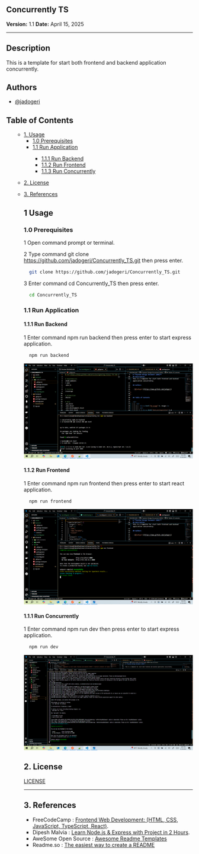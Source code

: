 ## **Concurrently TS**

**Version:** 1.1
**Date:** April 15, 2025

---

## Description

This is a template for start both frontend and backend application concurrently.

## Authors

- [@jadogeri](https://www.github.com/jadogeri)



## Table of Contents

<ul>
    <ul>
        <li><a href="#1-usage">1. Usage</a>
        <ul>
           <li><a href="#10-prerequisites">1.0 Prerequisites</a> </li>
            <li><a href="#11-run-application">1.1 Run Application</a> </li>
            <ul>
              <li><a href="#111-run-backend">1.1.1 Run Backend</a> </li>
              <li><a href="#112-run-frontend">1.1.2 Run Frontend</a> </li>
             <li><a href="#111-run-concurrently">1.1.3 Run Concurrently</a> </li>
            </ul>
        </ul>
        </li>
    </ul> 
    <ul>  
        <li><a href="#2-license">2. License</a>
        </li>
    </ul> 
    <ul> 
        <li><a href="#3-references">3. References</a>
        </li>
    <ul>
</ul>

## **1 Usage**

### **1.0 Prerequisites**

1 Open command prompt or terminal.

2 Type command git clone https://github.com/jadogeri/Concurrently_TS.git then press enter.

```bash
  git clone https://github.com/jadogeri/Concurrently_TS.git
```

3 Enter command cd Concurrently_TS then press enter.

```bash
  cd Concurrently_TS
```
### **1.1 Run Application**

#### **1.1.1 Run Backend**

1 Enter command npm run backend then press enter to start express application.

```bash
  npm run backend
```

![screenshot](assets/images/backend.png)

#### **1.1.2 Run Frontend**

1 Enter command npm run frontend then press enter to start react application.

```bash
  npm run frontend
```
![screenshot](assets/images/frontend.png)

#### **1.1.1 Run Concurrently**

1 Enter command npm run dev then press enter to start express application.

```bash
  npm run dev
```
![screenshot](assets/images/concurrently.png)

## **2. License**

[LICENSE](/LICENSE)

---

## **3. References**

* FreeCodeCamp : [Frontend Web Development: (HTML, CSS, JavaScript, TypeScript, React)](https://www.youtube.com/watch?v=MsnQ5uepIa).
* Dipesh Malvia : [Learn Node.js &amp; Express with Project in 2 Hours](https://www.youtube.com/watch?v=H9M02of22z4&t=140s).
* AweSome Open Source : [Awesome Readme Templates](https://awesomeopensource.com/project/elangosundar/awesome-README-templates)
* Readme.so : [The easiest way to create a README](https://readme.so/)

